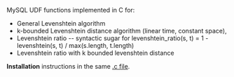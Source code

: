 MySQL UDF functions implemented in C for:

* General Levenshtein algorithm
* k-bounded Levenshtein distance algorithm (linear time, constant space),
* Levenshtein ratio -- syntactic sugar for levenshtein_ratio(s, t) = 1 - levenshtein(s, t) / max(s.length, t.length)
* Levenshtein ratio with k bounded levenshtein distance

**Installation** instructions in the same [.c file](https://github.com/jmcejuela/Levenshtein-MySQL-UDF/blob/master/levenshtein.c).